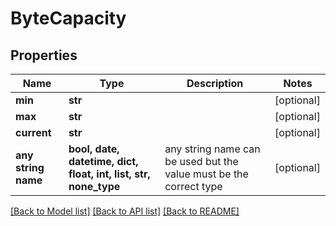 # ByteCapacity


## Properties
Name | Type | Description | Notes
------------ | ------------- | ------------- | -------------
**min** | **str** |  | [optional] 
**max** | **str** |  | [optional] 
**current** | **str** |  | [optional] 
**any string name** | **bool, date, datetime, dict, float, int, list, str, none_type** | any string name can be used but the value must be the correct type | [optional]

[[Back to Model list]](../README.md#documentation-for-models) [[Back to API list]](../README.md#documentation-for-api-endpoints) [[Back to README]](../README.md)


